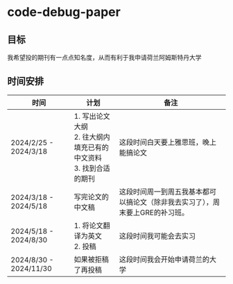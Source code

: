 # code-debug-paper

## 目标
我希望投的期刊有一点点知名度，从而有利于我申请荷兰阿姆斯特丹大学

## 时间安排

时间 | 计划 | 备注
----|------|------
2024/2/25 - 2024/3/18 | 1. 写出论文大纲 <br>2. 往大纲内填充已有的中文资料 <br>3. 找到合适的期刊 | 这段时间白天要上雅思班，晚上能搞论文
2024/3/18 - 2024/5/18 | 写完论文的中文稿 | 这段时间周一到周五我基本都可以搞论文（除非我去实习了），周末要上GRE的补习班。
2024/5/18 - 2024/8/30 | 1. 将论文翻译为英文<br>2. 投稿 | 这段时间我可能会去实习
2024/8/30 - 2024/11/30 | 如果被拒稿了再投稿 | 这段时间我会开始申请荷兰的大学

